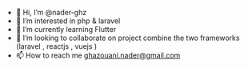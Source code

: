 - 👋 Hi, I’m @nader-ghz
- 👀 I’m interested in php & laravel 
- 🌱 I’m currently learning Flutter
- 💞️ I’m looking to collaborate on project combine the two frameworks (laravel , reactjs , vuejs ) 
- 📫 How to reach me ghazouani.nader@gmail.com

<!---
nader-ghz/nader-ghz is a ✨ special ✨ repository because its `README.md` (this file) appears on your GitHub profile.
You can click the Preview link to take a look at your changes.
--->
